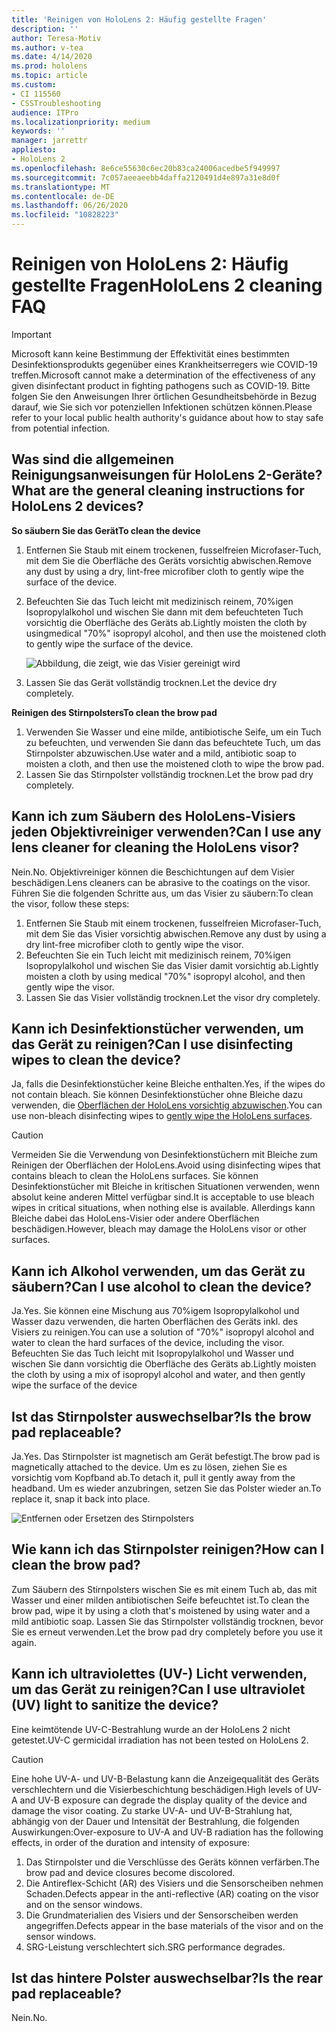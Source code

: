 ```yaml
---
title: 'Reinigen von HoloLens 2: Häufig gestellte Fragen'
description: ''
author: Teresa-Motiv
ms.author: v-tea
ms.date: 4/14/2020
ms.prod: hololens
ms.topic: article
ms.custom:
- CI 115560
- CSSTroubleshooting
audience: ITPro
ms.localizationpriority: medium
keywords: ''
manager: jarrettr
appliesto:
- HoloLens 2
ms.openlocfilehash: 8e6ce55630c6ec20b83ca24006acedbe5f949997
ms.sourcegitcommit: 7c057aeeaeebb4daffa2120491d4e897a31e8d0f
ms.translationtype: MT
ms.contentlocale: de-DE
ms.lasthandoff: 06/26/2020
ms.locfileid: "10828223"
---
```

# <span data-ttu-id="a3011-102">Reinigen von HoloLens 2: Häufig gestellte Fragen</span><span class="sxs-lookup"><span data-stu-id="a3011-102">HoloLens 2 cleaning FAQ</span></span>

> [!IMPORTANT]  
> <span data-ttu-id="a3011-103">Microsoft kann keine Bestimmung der Effektivität eines bestimmten Desinfektionsprodukts gegenüber eines Krankheitserregers wie COVID-19 treffen.</span><span class="sxs-lookup"><span data-stu-id="a3011-103">Microsoft cannot make a determination of the effectiveness of any given disinfectant product in fighting pathogens such as COVID-19.</span></span> <span data-ttu-id="a3011-104">Bitte folgen Sie den Anweisungen Ihrer örtlichen Gesundheitsbehörde in Bezug darauf, wie Sie sich vor potenziellen Infektionen schützen können.</span><span class="sxs-lookup"><span data-stu-id="a3011-104">Please refer to your local public health authority's guidance about how to stay safe from potential infection.</span></span>  

## <span data-ttu-id="a3011-105">Was sind die allgemeinen Reinigungsanweisungen für HoloLens 2-Geräte?</span><span class="sxs-lookup"><span data-stu-id="a3011-105">What are the general cleaning instructions for HoloLens 2 devices?</span></span>

**<span data-ttu-id="a3011-106">So säubern Sie das Gerät</span><span class="sxs-lookup"><span data-stu-id="a3011-106">To clean the device</span></span>**

1. <span data-ttu-id="a3011-107">Entfernen Sie Staub mit einem trockenen, fusselfreien Microfaser-Tuch, mit dem Sie die Oberfläche des Geräts vorsichtig abwischen.</span><span class="sxs-lookup"><span data-stu-id="a3011-107">Remove any dust by using a dry, lint-free microfiber cloth to gently wipe the surface of the device.</span></span>
1. <span data-ttu-id="a3011-108">Befeuchten Sie das Tuch leicht mit medizinisch reinem, 70%igen Isopropylalkohol und wischen Sie dann mit dem befeuchteten Tuch vorsichtig die Oberfläche des Geräts ab.</span><span class="sxs-lookup"><span data-stu-id="a3011-108">Lightly moisten the cloth by usingmedical "70%" isopropyl alcohol, and then use the moistened cloth to gently wipe the surface of the device.</span></span>

   ![Abbildung, die zeigt, wie das Visier gereinigt wird](images/hololens-cleaning-visor.png)

1. <span data-ttu-id="a3011-110">Lassen Sie das Gerät vollständig trocknen.</span><span class="sxs-lookup"><span data-stu-id="a3011-110">Let the device dry completely.</span></span>

**<span data-ttu-id="a3011-111">Reinigen des Stirnpolsters</span><span class="sxs-lookup"><span data-stu-id="a3011-111">To clean the brow pad</span></span>**

1. <span data-ttu-id="a3011-112">Verwenden Sie Wasser und eine milde, antibiotische Seife, um ein Tuch zu befeuchten, und verwenden Sie dann das befeuchtete Tuch, um das Stirnpolster abzuwischen.</span><span class="sxs-lookup"><span data-stu-id="a3011-112">Use water and a mild, antibiotic soap to moisten a cloth, and then use the moistened cloth to wipe the brow pad.</span></span>
1. <span data-ttu-id="a3011-113">Lassen Sie das Stirnpolster vollständig trocknen.</span><span class="sxs-lookup"><span data-stu-id="a3011-113">Let the brow pad dry completely.</span></span>

## <span data-ttu-id="a3011-114">Kann ich zum Säubern des HoloLens-Visiers jeden Objektivreiniger verwenden?</span><span class="sxs-lookup"><span data-stu-id="a3011-114">Can I use any lens cleaner for cleaning the HoloLens visor?</span></span>

<span data-ttu-id="a3011-115">Nein.</span><span class="sxs-lookup"><span data-stu-id="a3011-115">No.</span></span> <span data-ttu-id="a3011-116">Objektivreiniger können die Beschichtungen auf dem Visier beschädigen.</span><span class="sxs-lookup"><span data-stu-id="a3011-116">Lens cleaners can be abrasive to the coatings on the visor.</span></span> <span data-ttu-id="a3011-117">Führen Sie die folgenden Schritte aus, um das Visier zu säubern:</span><span class="sxs-lookup"><span data-stu-id="a3011-117">To clean the visor, follow these steps:</span></span>  

1. <span data-ttu-id="a3011-118">Entfernen Sie Staub mit einem trockenen, fusselfreien Microfaser-Tuch, mit dem Sie das Visier vorsichtig abwischen.</span><span class="sxs-lookup"><span data-stu-id="a3011-118">Remove any dust by using a dry lint-free microfiber cloth to gently wipe the visor.</span></span>
1. <span data-ttu-id="a3011-119">Befeuchten Sie ein Tuch leicht mit medizinisch reinem, 70%igen Isopropylalkohol und wischen Sie das Visier damit vorsichtig ab.</span><span class="sxs-lookup"><span data-stu-id="a3011-119">Lightly moisten a cloth by using medical "70%" isopropyl alcohol, and then gently wipe the visor.</span></span>
1. <span data-ttu-id="a3011-120">Lassen Sie das Visier vollständig trocknen.</span><span class="sxs-lookup"><span data-stu-id="a3011-120">Let the visor dry completely.</span></span>

## <span data-ttu-id="a3011-121">Kann ich Desinfektionstücher verwenden, um das Gerät zu reinigen?</span><span class="sxs-lookup"><span data-stu-id="a3011-121">Can I use disinfecting wipes to clean the device?</span></span>

<span data-ttu-id="a3011-122">Ja, falls die Desinfektionstücher keine Bleiche enthalten.</span><span class="sxs-lookup"><span data-stu-id="a3011-122">Yes, if the wipes do not contain bleach.</span></span> <span data-ttu-id="a3011-123">Sie können Desinfektionstücher ohne Bleiche dazu verwenden, die [Oberflächen der HoloLens vorsichtig abzuwischen](#what-are-the-general-cleaning-instructions-for-hololens-2-devices).</span><span class="sxs-lookup"><span data-stu-id="a3011-123">You can use non-bleach disinfecting wipes to [gently wipe the HoloLens surfaces](#what-are-the-general-cleaning-instructions-for-hololens-2-devices).</span></span>  

> [!CAUTION]  
> <span data-ttu-id="a3011-124">Vermeiden Sie die Verwendung von Desinfektionstüchern mit Bleiche zum Reinigen der Oberflächen der HoloLens.</span><span class="sxs-lookup"><span data-stu-id="a3011-124">Avoid using disinfecting wipes that contains bleach to clean the HoloLens surfaces.</span></span> <span data-ttu-id="a3011-125">Sie können Desinfektionstücher mit Bleiche in kritischen Situationen verwenden, wenn absolut keine anderen Mittel verfügbar sind.</span><span class="sxs-lookup"><span data-stu-id="a3011-125">It is acceptable to use bleach wipes in critical situations, when nothing else is available.</span></span> <span data-ttu-id="a3011-126">Allerdings kann Bleiche dabei das HoloLens-Visier oder andere Oberflächen beschädigen.</span><span class="sxs-lookup"><span data-stu-id="a3011-126">However, bleach may damage the HoloLens visor or other surfaces.</span></span>

## <span data-ttu-id="a3011-127">Kann ich Alkohol verwenden, um das Gerät zu säubern?</span><span class="sxs-lookup"><span data-stu-id="a3011-127">Can I use alcohol to clean the device?</span></span>

<span data-ttu-id="a3011-128">Ja.</span><span class="sxs-lookup"><span data-stu-id="a3011-128">Yes.</span></span> <span data-ttu-id="a3011-129">Sie können eine Mischung aus 70%igem Isopropylalkohol und Wasser dazu verwenden, die harten Oberflächen des Geräts inkl. des Visiers zu reinigen.</span><span class="sxs-lookup"><span data-stu-id="a3011-129">You can use a solution of "70%" isopropyl alcohol and water to clean the hard surfaces of the device, including the visor.</span></span> <span data-ttu-id="a3011-130">Befeuchten Sie das Tuch leicht mit Isopropylalkohol und Wasser und wischen Sie dann vorsichtig die Oberfläche des Geräts ab.</span><span class="sxs-lookup"><span data-stu-id="a3011-130">Lightly moisten the cloth by using a mix of isopropyl alcohol and water, and then gently wipe the surface of the device</span></span>

## <span data-ttu-id="a3011-131">Ist das Stirnpolster auswechselbar?</span><span class="sxs-lookup"><span data-stu-id="a3011-131">Is the brow pad replaceable?</span></span>

<span data-ttu-id="a3011-132">Ja.</span><span class="sxs-lookup"><span data-stu-id="a3011-132">Yes.</span></span> <span data-ttu-id="a3011-133">Das Stirnpolster ist magnetisch am Gerät befestigt.</span><span class="sxs-lookup"><span data-stu-id="a3011-133">The brow pad is magnetically attached to the device.</span></span> <span data-ttu-id="a3011-134">Um es zu lösen, ziehen Sie es vorsichtig vom Kopfband ab.</span><span class="sxs-lookup"><span data-stu-id="a3011-134">To detach it, pull it gently away from the headband.</span></span> <span data-ttu-id="a3011-135">Um es wieder anzubringen, setzen Sie das Polster wieder an.</span><span class="sxs-lookup"><span data-stu-id="a3011-135">To replace it, snap it back into place.</span></span>

![Entfernen oder Ersetzen des Stirnpolsters](images/hololens2-remove-browpad.png)

## <span data-ttu-id="a3011-137">Wie kann ich das Stirnpolster reinigen?</span><span class="sxs-lookup"><span data-stu-id="a3011-137">How can I clean the brow pad?</span></span>

<span data-ttu-id="a3011-138">Zum Säubern des Stirnpolsters wischen Sie es mit einem Tuch ab, das mit Wasser und einer milden antibiotischen Seife befeuchtet ist.</span><span class="sxs-lookup"><span data-stu-id="a3011-138">To clean the brow pad, wipe it by using a cloth that's moistened by using water and a mild antibiotic soap.</span></span> <span data-ttu-id="a3011-139">Lassen Sie das Stirnpolster vollständig trocknen, bevor Sie es erneut verwenden.</span><span class="sxs-lookup"><span data-stu-id="a3011-139">Let the brow pad dry completely before you use it again.</span></span>

## <span data-ttu-id="a3011-140">Kann ich ultraviolettes (UV-) Licht verwenden, um das Gerät zu reinigen?</span><span class="sxs-lookup"><span data-stu-id="a3011-140">Can I use ultraviolet (UV) light to sanitize the device?</span></span>

<span data-ttu-id="a3011-141">Eine keimtötende UV-C-Bestrahlung wurde an der HoloLens 2 nicht getestet.</span><span class="sxs-lookup"><span data-stu-id="a3011-141">UV-C germicidal irradiation has not been tested on HoloLens 2.</span></span>

> [!CAUTION]  
> <span data-ttu-id="a3011-142">Eine hohe UV-A- und UV-B-Belastung kann die Anzeigequalität des Geräts verschlechtern und die Visierbeschichtung beschädigen.</span><span class="sxs-lookup"><span data-stu-id="a3011-142">High levels of UV-A and UV-B exposure can degrade the display quality of the device and damage the visor coating.</span></span> <span data-ttu-id="a3011-143">Zu starke UV-A- und UV-B-Strahlung hat, abhängig von der Dauer und Intensität der Bestrahlung, die folgenden Auswirkungen:</span><span class="sxs-lookup"><span data-stu-id="a3011-143">Over-exposure to UV-A and UV-B radiation has the following effects, in order of the duration and intensity of exposure:</span></span>
>  
> 1. <span data-ttu-id="a3011-144">Das Stirnpolster und die Verschlüsse des Geräts können verfärben.</span><span class="sxs-lookup"><span data-stu-id="a3011-144">The brow pad and device closures become discolored.</span></span>
> 1. <span data-ttu-id="a3011-145">Die Antireflex-Schicht (AR) des Visiers und die Sensorscheiben nehmen Schaden.</span><span class="sxs-lookup"><span data-stu-id="a3011-145">Defects appear in the anti-reflective (AR) coating on the visor and on the sensor windows.</span></span>
> 1. <span data-ttu-id="a3011-146">Die Grundmaterialien des Visiers und der Sensorscheiben werden angegriffen.</span><span class="sxs-lookup"><span data-stu-id="a3011-146">Defects appear in the base materials of the visor and on the sensor windows.</span></span>
> 1. <span data-ttu-id="a3011-147">SRG-Leistung verschlechtert sich.</span><span class="sxs-lookup"><span data-stu-id="a3011-147">SRG performance degrades.</span></span>

## <span data-ttu-id="a3011-148">Ist das hintere Polster auswechselbar?</span><span class="sxs-lookup"><span data-stu-id="a3011-148">Is the rear pad replaceable?</span></span>

<span data-ttu-id="a3011-149">Nein.</span><span class="sxs-lookup"><span data-stu-id="a3011-149">No.</span></span>
